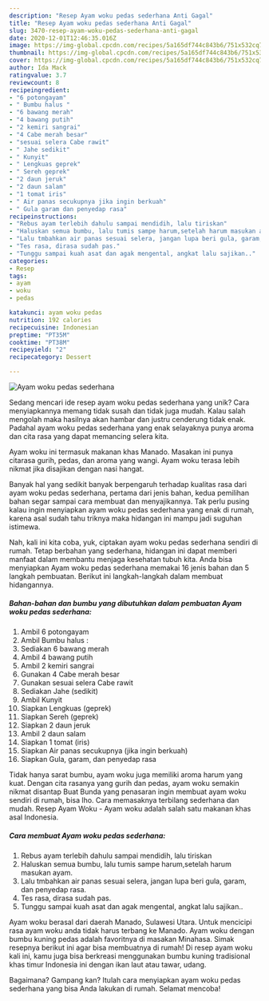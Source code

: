 ```yaml
---
description: "Resep Ayam woku pedas sederhana Anti Gagal"
title: "Resep Ayam woku pedas sederhana Anti Gagal"
slug: 3470-resep-ayam-woku-pedas-sederhana-anti-gagal
date: 2020-12-01T12:46:35.016Z
image: https://img-global.cpcdn.com/recipes/5a165df744c843b6/751x532cq70/ayam-woku-pedas-sederhana-foto-resep-utama.jpg
thumbnail: https://img-global.cpcdn.com/recipes/5a165df744c843b6/751x532cq70/ayam-woku-pedas-sederhana-foto-resep-utama.jpg
cover: https://img-global.cpcdn.com/recipes/5a165df744c843b6/751x532cq70/ayam-woku-pedas-sederhana-foto-resep-utama.jpg
author: Ida Mack
ratingvalue: 3.7
reviewcount: 8
recipeingredient:
- "6 potongayam"
- " Bumbu halus "
- "6 bawang merah"
- "4 bawang putih"
- "2 kemiri sangrai"
- "4 Cabe merah besar"
- "sesuai selera Cabe rawit"
- " Jahe sedikit"
- " Kunyit"
- " Lengkuas geprek"
- " Sereh geprek"
- "2 daun jeruk"
- "2 daun salam"
- "1 tomat iris"
- " Air panas secukupnya jika ingin berkuah"
- " Gula garam dan penyedap rasa"
recipeinstructions:
- "Rebus ayam terlebih dahulu sampai mendidih, lalu tiriskan"
- "Haluskan semua bumbu, lalu tumis sampe harum,setelah harum masukan ayam."
- "Lalu tmbahkan air panas sesuai selera, jangan lupa beri gula, garam, dan penyedap rasa."
- "Tes rasa, dirasa sudah pas."
- "Tunggu sampai kuah asat dan agak mengental, angkat lalu sajikan.."
categories:
- Resep
tags:
- ayam
- woku
- pedas

katakunci: ayam woku pedas 
nutrition: 192 calories
recipecuisine: Indonesian
preptime: "PT35M"
cooktime: "PT38M"
recipeyield: "2"
recipecategory: Dessert

---
```



![Ayam woku pedas sederhana](https://img-global.cpcdn.com/recipes/5a165df744c843b6/751x532cq70/ayam-woku-pedas-sederhana-foto-resep-utama.jpg)

Sedang mencari ide resep ayam woku pedas sederhana yang unik? Cara menyiapkannya memang tidak susah dan tidak juga mudah. Kalau salah mengolah maka hasilnya akan hambar dan justru cenderung tidak enak. Padahal ayam woku pedas sederhana yang enak selayaknya punya aroma dan cita rasa yang dapat memancing selera kita.

Ayam woku ini termasuk makanan khas Manado. Masakan ini punya citarasa gurih, pedas, dan aroma yang wangi. Ayam woku terasa lebih nikmat jika disajikan dengan nasi hangat.

Banyak hal yang sedikit banyak berpengaruh terhadap kualitas rasa dari ayam woku pedas sederhana, pertama dari jenis bahan, kedua pemilihan bahan segar sampai cara membuat dan menyajikannya. Tak perlu pusing kalau ingin menyiapkan ayam woku pedas sederhana yang enak di rumah, karena asal sudah tahu triknya maka hidangan ini mampu jadi suguhan istimewa.


Nah, kali ini kita coba, yuk, ciptakan ayam woku pedas sederhana sendiri di rumah. Tetap berbahan yang sederhana, hidangan ini dapat memberi manfaat dalam membantu menjaga kesehatan tubuh kita. Anda bisa menyiapkan Ayam woku pedas sederhana memakai 16 jenis bahan dan 5 langkah pembuatan. Berikut ini langkah-langkah dalam membuat hidangannya.

<!--inarticleads1-->

##### Bahan-bahan dan bumbu yang dibutuhkan dalam pembuatan Ayam woku pedas sederhana:

1. Ambil 6 potongayam
1. Ambil  Bumbu halus :
1. Sediakan 6 bawang merah
1. Ambil 4 bawang putih
1. Ambil 2 kemiri sangrai
1. Gunakan 4 Cabe merah besar
1. Gunakan sesuai selera Cabe rawit
1. Sediakan  Jahe (sedikit)
1. Ambil  Kunyit
1. Siapkan  Lengkuas (geprek)
1. Siapkan  Sereh (geprek)
1. Siapkan 2 daun jeruk
1. Ambil 2 daun salam
1. Siapkan 1 tomat (iris)
1. Siapkan  Air panas secukupnya (jika ingin berkuah)
1. Siapkan  Gula, garam, dan penyedap rasa


Tidak hanya sarat bumbu, ayam woku juga memiliki aroma harum yang kuat. Dengan cita rasanya yang gurih dan pedas, ayam woku semakin nikmat disantap Buat Bunda yang penasaran ingin membuat ayam woku sendiri di rumah, bisa lho. Cara memasaknya terbilang sederhana dan mudah. Resep Ayam Woku - Ayam woku adalah salah satu makanan khas asal Indonesia. 

<!--inarticleads2-->

##### Cara membuat Ayam woku pedas sederhana:

1. Rebus ayam terlebih dahulu sampai mendidih, lalu tiriskan
1. Haluskan semua bumbu, lalu tumis sampe harum,setelah harum masukan ayam.
1. Lalu tmbahkan air panas sesuai selera, jangan lupa beri gula, garam, dan penyedap rasa.
1. Tes rasa, dirasa sudah pas.
1. Tunggu sampai kuah asat dan agak mengental, angkat lalu sajikan..


Ayam woku berasal dari daerah Manado, Sulawesi Utara. Untuk mencicipi rasa ayam woku anda tidak harus terbang ke Manado. Ayam woku dengan bumbu kuning pedas adalah favoritnya di masakan Minahasa. Simak resepnya berikut ini agar bisa membuatnya di rumah! Di resep ayam woku kali ini, kamu juga bisa berkreasi menggunakan bumbu kuning tradisional khas timur Indonesia ini dengan ikan laut atau tawar, udang. 

Bagaimana? Gampang kan? Itulah cara menyiapkan ayam woku pedas sederhana yang bisa Anda lakukan di rumah. Selamat mencoba!
